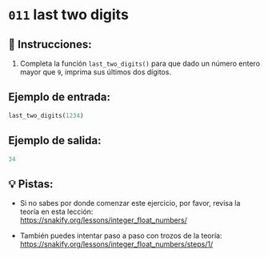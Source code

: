 # `011` last two digits

## 📝 Instrucciones:

1. Completa la función `last_two_digits()` para que dado un número entero mayor que `9`, imprima sus últimos dos dígitos.

## Ejemplo de entrada:

```py
last_two_digits(1234)
```

## Ejemplo de salida:

```py
34
```
## 💡 Pistas:

+ Si no sabes por donde comenzar este ejercicio, por favor, revisa la teoría en esta lección: https://snakify.org/lessons/integer_float_numbers/

+ También puedes intentar paso a paso con trozos de la teoría: https://snakify.org/lessons/integer_float_numbers/steps/1/